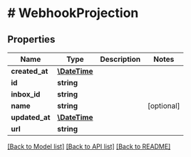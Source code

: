 # # WebhookProjection

## Properties

Name | Type | Description | Notes
------------ | ------------- | ------------- | -------------
**created_at** | [**\DateTime**](\DateTime.md) |  | 
**id** | **string** |  | 
**inbox_id** | **string** |  | 
**name** | **string** |  | [optional] 
**updated_at** | [**\DateTime**](\DateTime.md) |  | 
**url** | **string** |  | 

[[Back to Model list]](../../README.md#documentation-for-models) [[Back to API list]](../../README.md#documentation-for-api-endpoints) [[Back to README]](../../README.md)


